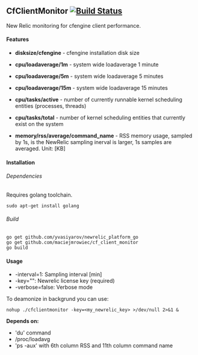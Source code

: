 ## **CfClientMonitor** [![Build Status](https://drone.io/github.com/maciejmrowiec/cf_client_monitor/status.png)](https://drone.io/github.com/maciejmrowiec/cf_client_monitor/latest) 

New Relic monitoring for cfengine client performance.

#### Features

* **disksize/cfengine** - cfengine installation disk size

* **cpu/loadaverage/1m** - system wide loadaverage 1 minute
* **cpu/loadaverage/5m** - system wide loadaverage 5 minutes
* **cpu/loadaverage/15m** - system wide loadaverage 15 minutes

* **cpu/tasks/active** - number of currently runnable kernel scheduling entities (processes, threads)
* **cpu/tasks/total** - number of kernel scheduling entities that currently exist on the system

* **memory/rss/average/command_name** - RSS memory usage, sampled by 1s, is the NewRelic sampling inerval is larger, 1s samples are averaged. Unit: [KB]


#### Installation

###### Dependencies

Requires golang toolchain.

```
sudo apt-get install golang
```

###### Build

```
go get github.com/yvasiyarov/newrelic_platform_go
go get github.com/maciejmrowiec/cf_client_monitor
go build
```

#### Usage

*  -interval=1: Sampling interval [min]
*  -key="": Newrelic license key (required)
*  -verbose=false: Verbose mode

To deamonize in backgrund you can use:

```
nohup ./cfclientmonitor -key=<my_newrelic_key> >/dev/null 2>&1 &
```

**Depends on:** 

* 'du' command
* /proc/loadavg
* 'ps -aux' with 6th column RSS and 11th column command name